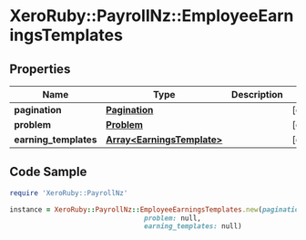 # XeroRuby::PayrollNz::EmployeeEarningsTemplates

## Properties

Name | Type | Description | Notes
------------ | ------------- | ------------- | -------------
**pagination** | [**Pagination**](Pagination.md) |  | [optional] 
**problem** | [**Problem**](Problem.md) |  | [optional] 
**earning_templates** | [**Array&lt;EarningsTemplate&gt;**](EarningsTemplate.md) |  | [optional] 

## Code Sample

```ruby
require 'XeroRuby::PayrollNz'

instance = XeroRuby::PayrollNz::EmployeeEarningsTemplates.new(pagination: null,
                                 problem: null,
                                 earning_templates: null)
```


